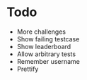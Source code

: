 # Todo

- More challenges
- Show failing testcase
- Show leaderboard
- Allow arbitrary tests
- Remember username
- Prettify
